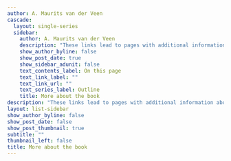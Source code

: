 ```yaml
---
author: A. Maurits van der Veen
cascade:
  layout: single-series
  sidebar:
    author: A. Maurits van der Veen
    description: "These links lead to pages with additional information about the book: some key findings, what other people have said about it, etc."
    show_author_byline: false
    show_post_date: true
    show_sidebar_adunit: false
    text_contents_label: On this page
    text_link_label: ""
    text_link_url: ""
    text_series_label: Outline
    title: More about the book
description: "These links lead to pages with additional information about the book: some key findings, what other people have said about it, etc."
layout: list-sidebar
show_author_byline: false
show_post_date: false
show_post_thumbnail: true
subtitle: ""
thumbnail_left: false
title: More about the book
---
```

